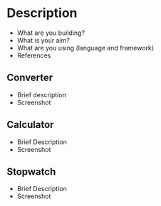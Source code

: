 # Description
- What are you building? 
- What is your aim?
- What are you using (language and framework)
- References

## Converter
- Brief description 
- Screenshot
## Calculator
- Brief Description
- Screenshot
## Stopwatch
- Brief Description
- Screenshot